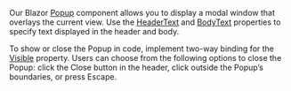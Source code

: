 Our Blazor [Popup](https://docs.devexpress.com/Blazor/DevExpress.Blazor.DxPopup) component allows you to display a modal window that overlays the current view. Use the [HeaderText](https://docs.devexpress.com/Blazor/DevExpress.Blazor.DxPopupBase.HeaderText) and [BodyText](https://docs.devexpress.com/Blazor/DevExpress.Blazor.DxPopupBase.BodyText) properties to specify text displayed in the header and body. 

To show or close the Popup in code, implement two-way binding for the [Visible](https://docs.devexpress.com/Blazor/DevExpress.Blazor.DxPopupBase.Visible) property. Users can choose from the following options to close the Popup: click the Close button in the header, click outside the Popup’s boundaries, or press Escape.
